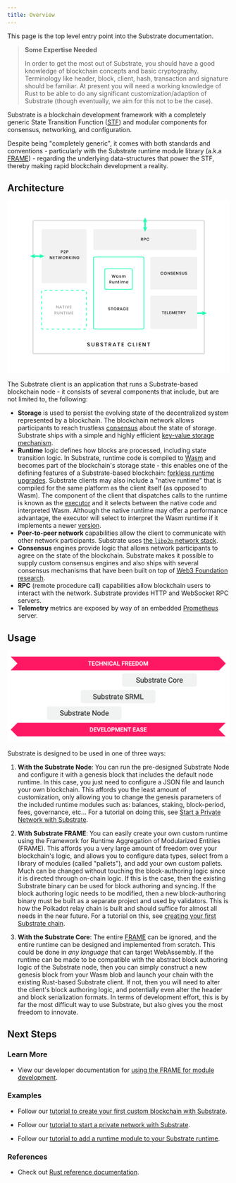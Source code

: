 ```yaml
---
title: Overview
---
```


This page is the top level entry point into the Substrate documentation.

> **Some Expertise Needed**
>
> In order to get the most out of Substrate, you should have a good knowledge of blockchain concepts and basic
> cryptography. Terminology like header, block, client, hash, transaction and signature should be familiar. At present
> you will need a working knowledge of Rust to be able to do any significant customization/adaption of Substrate (though
> eventually, we aim for this not to be the case).

Substrate is a blockchain development framework with a completely generic State Transition Function
([STF](knowledgebase/getting-started/glossary#stf-state-transition-function)) and modular components for consensus,
networking, and configuration.

Despite being "completely generic", it comes with both standards and conventions - particularly with the Substrate
runtime module library (a.k.a [FRAME](knowledgebase/runtime/frame.md)) - regarding the underlying data-structures that
power the STF, thereby making rapid blockchain development a reality.

## Architecture

![Substrate Client Architecture](assets/substrate-arch.png)

The Substrate client is an application that runs a Substrate-based blockchain node - it consists of several components
that include, but are not limited to, the following:

- **Storage** is used to persist the evolving state of the decentralized system represented by a blockchain. The
  blockchain network allows participants to reach trustless [consensus](knowledgebase/advanced/consensus) about the
  state of storage. Substrate ships with a simple and highly efficient
  [key-value storage mechanism](knowledgebase/advanced/storage).
- **Runtime** logic defines how blocks are processed, including state transition logic. In Substrate, runtime code is
  compiled to [Wasm](knowledgebase/getting-started/glossary#webassembly-wasm) and becomes part of the blockchain's
  storage state - this enables one of the defining features of a Substrate-based blockchain:
  [forkless runtime upgrades](knowledgebase/advanced/executor#forkless-runtime-upgrades). Substrate clients may also
  include a "native runtime" that is compiled for the same platform as the client itself (as opposed to Wasm). The
  component of the client that dispatches calls to the runtime is known as the
  [executor](knowledgebase/advanced/executor) and it selects between the native code and interpreted Wasm. Although the
  native runtime may offer a performance advantage, the executor will select to interpret the Wasm runtime if it
  implements a newer [version](knowledgebase/advanced/executor#runtime-versioning).
- **Peer-to-peer network** capabilities allow the client to communicate with other network participants. Substrate uses
  [the `libp2p` network stack](https://libp2p.io/).
- **Consensus** engines provide logic that allows network participants to agree on the state of the blockchain.
  Substrate makes it possible to supply custom consensus engines and also ships with several consensus mechanisms that
  have been built on top of [Web3 Foundation research](https://w3f-research.readthedocs.io/en/latest/index.html).
- **RPC** (remote procedure call) capabilities allow blockchain users to interact with the network. Substrate provides
  HTTP and WebSocket RPC servers.
- **Telemetry** metrics are exposed by way of an embedded [Prometheus](https://prometheus.io/) server.

## Usage

![Technical Freedom vs Development Ease](assets/technical-freedom.png)

Substrate is designed to be used in one of three ways:

1. **With the Substrate Node**: You can run the pre-designed Substrate Node and configure it with a genesis block that
   includes the default node runtime. In this case, you just need to configure a JSON file and launch your own
   blockchain. This affords you the least amount of customization, only allowing you to change the genesis parameters of
   the included runtime modules such as: balances, staking, block-period, fees, governance, etc... For a tutorial on
   doing this, see [Start a Private Network with Substrate](tutorials/start-a-private-network/index.md).

2. **With Substrate FRAME**: You can easily create your own custom runtime using the Framework for Runtime Aggregation of Modularized Entities (FRAME). This affords you a very large
   amount of freedom over your blockchain's logic, and allows you to configure data types, select from a library of
   modules (called "pallets"), and add your own custom pallets. Much can be changed without touching the block-authoring
   logic since it is directed through on-chain logic. If this is the case, then the existing Substrate binary can be
   used for block authoring and syncing. If the block authoring logic needs to be modified, then a new block-authoring
   binary must be built as a separate project and used by validators. This is how the Polkadot relay chain is built and
   should suffice for almost all needs in the near future. For a tutorial on this, see
   [creating your first Substrate chain](tutorials/create-your-first-substrate-chain/index.md).

3. **With the Substrate Core**: The entire [FRAME](knowledgebase/runtime/frame.md) can be ignored, and the entire
   runtime can be designed and implemented from scratch. This could be done in _any language_ that can target
   WebAssembly. If the runtime can be made to be compatible with the abstract block authoring logic of the Substrate
   node, then you can simply construct a new genesis block from your Wasm blob and launch your chain with the existing
   Rust-based Substrate client. If not, then you will need to alter the client's block authoring logic, and potentially
   even alter the header and block serialization formats. In terms of development effort, this is by far the most
   difficult way to use Substrate, but also gives you the most freedom to innovate.

## Next Steps

### Learn More

- View our developer documentation for [using the FRAME for module development](knowledgebase/runtime/frame.md).

### Examples

- Follow our
  [tutorial to create your first custom blockchain with Substrate](tutorials/create-your-first-substrate-chain/).

- Follow our [tutorial to start a private network with Substrate](tutorials/start-a-private-network/).

- Follow our [tutorial to add a runtime module to your Substrate runtime](tutorials/add-a-pallet-to-your-runtime/).

### References

- Check out [Rust reference documentation](https://crates.parity.io).

